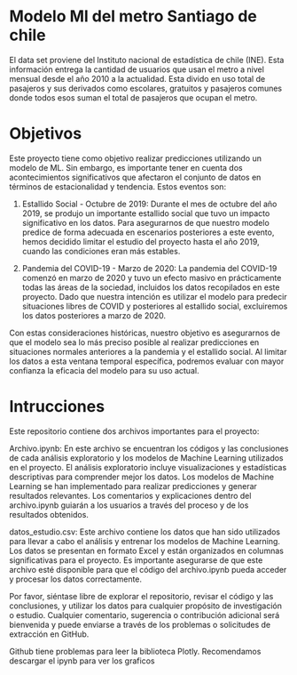 # Modelo Ml del metro Santiago de chile 
 El data set proviene del Instituto nacional de estadística de chile (INE).
 Esta información entrega la cantidad de usuarios que usan el metro a nivel mensual desde el año 2010 a la actualidad.
 Esta divido en uso total de pasajeros y sus derivados como escolares, gratuitos y pasajeros comunes donde todos esos suman el total de pasajeros que ocupan el metro.

# Objetivos
 Este proyecto tiene como objetivo realizar predicciones utilizando un modelo de ML. Sin embargo, es importante tener en cuenta dos acontecimientos significativos que afectaron el conjunto de datos en términos de estacionalidad y tendencia. Estos eventos son:

1. Estallido Social - Octubre de 2019: Durante el mes de octubre del año 2019, se produjo un importante estallido social que tuvo un impacto significativo en los datos. Para asegurarnos de que nuestro modelo predice de forma adecuada en escenarios posteriores a este evento, hemos decidido limitar el estudio del proyecto hasta el año 2019, cuando las condiciones eran más estables.

2. Pandemia del COVID-19 - Marzo de 2020: La pandemia del COVID-19 comenzó en marzo de 2020 y tuvo un efecto masivo en prácticamente todas las áreas de la sociedad, incluidos los datos recopilados en este proyecto. Dado que nuestra intención es utilizar el modelo para predecir situaciones libres de COVID y posteriores al estallido social, excluiremos los datos posteriores a marzo de 2020.

Con estas consideraciones históricas, nuestro objetivo es asegurarnos de que el modelo sea lo más preciso posible al realizar predicciones en situaciones normales anteriores a la pandemia y el estallido social. Al limitar los datos a esta ventana temporal específica, podremos evaluar con mayor confianza la eficacia del modelo para su uso actual.

# Intrucciones 

 Este repositorio contiene dos archivos importantes para el proyecto:

Archivo.ipynb: En este archivo se encuentran los códigos y las conclusiones de cada análisis exploratorio y los modelos de Machine Learning utilizados en el proyecto. El análisis exploratorio incluye visualizaciones y estadísticas descriptivas para comprender mejor los datos. Los modelos de Machine Learning se han implementado para realizar predicciones y generar resultados relevantes. Los comentarios y explicaciones dentro del archivo.ipynb guiarán a los usuarios a través del proceso y de los resultados obtenidos.

datos_estudio.csv: Este archivo contiene los datos que han sido utilizados para llevar a cabo el análisis y entrenar los modelos de Machine Learning. Los datos se presentan en formato Excel y están organizados en columnas significativas para el proyecto. Es importante asegurarse de que este archivo esté disponible para que el código del archivo.ipynb pueda acceder y procesar los datos correctamente.

Por favor, siéntase libre de explorar el repositorio, revisar el código y las conclusiones, y utilizar los datos para cualquier propósito de investigación o estudio. Cualquier comentario, sugerencia o contribución adicional será bienvenida y puede enviarse a través de los problemas o solicitudes de extracción en GitHub.


Github tiene problemas para leer la biblioteca Plotly. Recomendamos descargar el ipynb para ver los graficos
 
  


 
